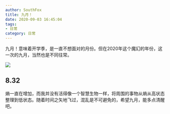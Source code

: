 ```yaml
---
author: SouthFox
title: 九月！
date: 2020-09-03 16:45:04
tags: 
- 日常
category: 日常
---
```


九月！意味着开学季，是一直不想面对的月份。但在2020年这个魔幻的年份，这一次的九月，当然也是不同往常。

<!--- more --->

![](https://img.southfox.ga/2020/09/03/qnr5al.jpg)

## 8.32

熵一直在增加，而我并没有活得像一个智慧生物一样，将周围的事物从熵从高状态整理到低状态。随着时间之矢地飞过，混乱是不可避免的，希望九月，能多点清醒吧。


